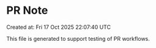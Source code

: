 # PR Note

Created at: Fri 17 Oct 2025 22:07:40 UTC

This file is generated to support testing of PR workflows.
